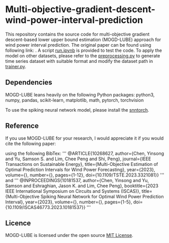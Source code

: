 # Multi-objective-gradient-descent-wind-power-interval-prediction
This repository contains the source code for multi-objective gradient descent-based lower upper bound estimation (MOGD-LUBE) approach for wind power interval prediction. The original paper can be found using following link: .
A script [run.ipynb](https://github.com/icarusunimelb/Multi-objective-gradient-descent-wind-power-interval-prediction/blob/main/run.ipynb) is provided to test the code. To apply the model on other datasets, please refer to the [preprocessing.py](https://github.com/icarusunimelb/Multi-objective-gradient-descent-wind-power-interval-prediction/blob/main/preprocessing.py) to generate time series dataset with suitable format and modify the dataset path in [trainer.py](https://github.com/icarusunimelb/Multi-objective-gradient-descent-wind-power-interval-prediction/blob/main/trainer.py).  

## Dependencies
MOGD-LUBE leans heavily on the following Python packages: python3, numpy, pandas, scikit-learn, matplotlib, math, pytorch, torchvision

To use the spiking neural network model, please install the [snntorch](https://snntorch.readthedocs.io/en/latest). 

## Reference 
If you use MOGD-LUBE for your research, I would appreciate it if you would cite the following paper: 

using the following BibTex: 
'''
@ARTICLE{10268627,
  author={Chen, Yinsong and Yu, Samson S. and Lim, Chee Peng and Shi, Peng},
  journal={IEEE Transactions on Sustainable Energy}, 
  title={Multi-Objective Estimation of Optimal Prediction Intervals for Wind Power Forecasting}, 
  year={2023},
  volume={},
  number={},
  pages={1-12},
  doi={10.1109/TSTE.2023.3321081}}
''' 
and 
''' 
@INPROCEEDINGS{10181537,
  author={Chen, Yinsong and Yu, Samson and Eshraghian, Jason K. and Lim, Chee Peng},
  booktitle={2023 IEEE International Symposium on Circuits and Systems (ISCAS)}, 
  title={Multi-Objective Spiking Neural Network for Optimal Wind Power Prediction Interval}, 
  year={2023},
  volume={},
  number={},
  pages={1-5},
  doi={10.1109/ISCAS46773.2023.10181537}}
'''

## Licence
MOGD-LUBE is licensed under the open source [MIT License](https://github.com/icarusunimelb/Multi-objective-gradient-descent-wind-power-interval-prediction/blob/main/LICENSE.md).
